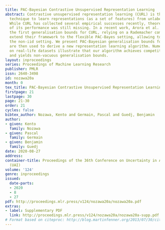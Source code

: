 ```yaml
---
title: PAC-Bayesian Contrastive Unsupervised Representation Learning
abstract: Contrastive unsupervised representation learning (CURL) is the state-of-the-art
  technique to learn representations (as a set of features) from unlabelled data.
  While CURL has collected several empirical successes recently, theoretical understanding
  of its performance was still missing. In a recent work, Arora et al. (2019) provide
  the first generalisation bounds for CURL, relying on a Rademacher complexity. We
  extend their framework to the flexible PAC-Bayes setting, allowing to deal with
  the non-iid setting. We present PAC-Bayesian generalisation bounds for CURL, which
  are then used to derive a new representation learning algorithm. Numerical experiments
  on real-life datasets illustrate that our algorithm achieves competitive accuracy,
  and yields non-vacuous generalisation bounds.
layout: inproceedings
series: Proceedings of Machine Learning Research
publisher: PMLR
issn: 2640-3498
id: nozawa20a
month: 0
tex_title: PAC-Bayesian Contrastive Unsupervised Representation Learning
firstpage: 21
lastpage: 30
page: 21-30
order: 21
cycles: false
bibtex_author: Nozawa, Kento and Germain, Pascal and Guedj, Benjamin
author:
- given: Kento
  family: Nozawa
- given: Pascal
  family: Germain
- given: Benjamin
  family: Guedj
date: 2020-08-27
address: 
container-title: Proceedings of the 36th Conference on Uncertainty in Artificial Intelligence
  (UAI)
volume: '124'
genre: inproceedings
issued:
  date-parts:
  - 2020
  - 8
  - 27
pdf: http://proceedings.mlr.press/v124/nozawa20a/nozawa20a.pdf
extras:
- label: Supplementary PDF
  link: http://proceedings.mlr.press/v124/nozawa20a/nozawa20a-supp.pdf
# Format based on citeproc: http://blog.martinfenner.org/2013/07/30/citeproc-yaml-for-bibliographies/
---
```

